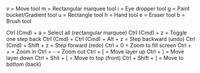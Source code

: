 
v = Move tool
m = Rectangular marquee tool
i = Eye dropper tool
g = Paint bucket/Gradient tool
u = Rectangle tool
h = Hand tool
e = Eraser tool
b = Brush tool

Ctrl (Cmd) + a = Select all (rectangular marquee)
Ctrl (Cmd) + z = Toggle one step back
Ctrl (Cmd) +
Ctrl (Cmd) + Alt + z = Step backward (undo)
Ctrl (Cmd) + Shift + z = Step forward (redo)
Ctrl + 0 = Zoom to fill screen
Ctrl + + = Zoom in
Ctrl + - = Zoom out
Ctrl + [ = Move layer up
Ctrl + ] = Move layer down
Ctrl + Shit + [ = Move to top (front)
Ctrl + Shift + ] = Move to bottom (back)
